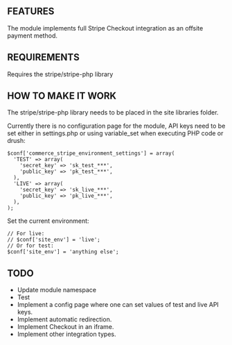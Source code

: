 ## FEATURES

The module implements full Stripe Checkout integration as an offsite payment method.


## REQUIREMENTS

Requires the stripe/stripe-php library 


## HOW TO MAKE IT WORK

The stripe/stripe-php library needs to be placed in the site libraries folder.

Currently there is no configuration page for the module, API keys need to be set either
in settings.php or using variable_set when executing PHP code or drush:

```
$conf['commerce_stripe_environment_settings'] = array(
  'TEST' => array(
    'secret_key' => 'sk_test_***',
    'public_key' => 'pk_test_***',
  ),
  'LIVE' => array(
    'secret_key' => 'sk_live_***',
    'public_key' => 'pk_live_***',
  ),
);
```

Set the current environment:

```
// For live:
// $conf['site_env'] = 'live';
// Or for test:
$conf['site_env'] = 'anything else';
```

## TODO

* Update module namespace
* Test
* Implement a config page where one can set values of test and live API keys.
* Implement automatic redirection.
* Implement Checkout in an iframe.
* Implement other integration types.

